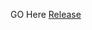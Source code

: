 GO Here [Release ](https://yeongb.notion.site/Release-Note-2e73532c2a804a1d8f1d543efb530223?pvs=4)


